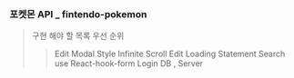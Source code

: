 ### 포켓몬 API _ fintendo-pokemon

> 구현 해야 할 목록 우선 순위
>> Edit Modal Style 
>> Infinite Scroll
>> Edit Loading Statement
>> Search
>> use React-hook-form Login
>> DB , Server